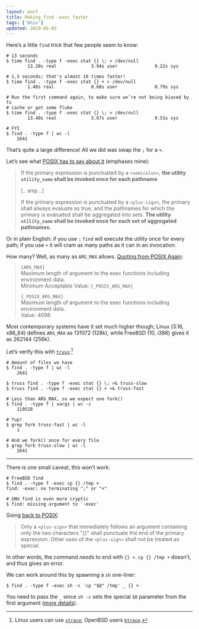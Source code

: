 ```yaml
---
layout: post
title: Making find -exec faster
tags: ['Unix']
updated: 2019-05-03
---
```


Here’s a little `find` trick that few people seem to know:

    # 13 seconds
    $ time find . -type f -exec stat {} \; > /dev/null
            13.20s real             3.94s user              9.22s sys

    # 1.5 seconds; that's almost 10 times faster!
    $ time find . -type f -exec stat {} + > /dev/null
            1.48s real              0.68s user              0.79s sys

    # Run the first command again, to make sure we’re not being biased by fs
    # cache or got some fluke
    $ time find . -type f -exec stat {} \; > /dev/null
            13.40s real             3.67s user              9.51s sys

    # FYI
    $ find . -type f | wc -l
        2641

That’s quite a large difference! All we did was swap the `;` for a `+`.

Let’s see what [POSIX has to say about it][posix] (emphases mine):

> If the primary expression is punctuated by a `<semicolon>`, **the utility
> `utility_name` shall be invoked once for each pathname**
>
> [.. snip ..]
>
> If the primary expression is punctuated by a `<plus-sign>`, the primary shall
> always evaluate as true, and the pathnames for which the primary is evaluated
> shall be aggregated into sets. **The utility `utility_name` shall be invoked once
> for each set of aggregated pathnames.**

Or in plain English: if you use `;` `find` will execute the utility once for
every path; if you use `+` it will cram as many paths as it can in an
invocation.

How many? Well, as many as `ARG_MAX` allows. [Quoting from POSIX Again][limits]:

> `{ARG_MAX}`  
> Maximum length of argument to the exec functions including environment data.  
> Minimum Acceptable Value: `{_POSIX_ARG_MAX}`
>
> `{_POSIX_ARG_MAX}`  
> Maximum length of argument to the exec functions including environment data.  
> Value: 4096

Most contemporary systems have it set much higher though; Linux (3.16, x86\_64)
defines `ARG_MAX` as 131072 (128k), while FreeBSD (10, i386) gives it as 262144
(256k).

Let’s verify this with [`truss`][truss]:[^1]

    # Amount of files we have
    $ find . -type f | wc -l
        2641

    $ truss find . -type f -exec stat {} \; >& truss-slow
    $ truss find . -type f -exec stat {} + >& truss-fast

    # Less than ARG_MAX, so we expect one fork()
    $ find . -type f | xargs | wc -c
        119528

    # Yup!
    $ grep fork truss-fast | wc -l
        1

    # And we fork() once for every file
    $ grep fork truss-slow | wc -l
        2641

---

There is one small caveat, this won’t work:

    # FreeBSD find
    $ find . -type f -exec cp {} /tmp +
    find: -exec: no terminating ";" or "+"

    # GNU find is even more cryptic
    $ find: missing argument to `-exec'

Going [back to POSIX][posix]:

> Only a `<plus-sign>` that immediately follows an argument containing only the
> two characters "{}" shall punctuate the end of the primary expression. Other
> uses of the `<plus-sign>` shall not be treated as special.

In other words, the command *needs* to end with `{} +`. `cp {} /tmp +` doesn’t,
and thus gives an error.

We can work around this by spawning a `sh` one-liner:

    $ find . -type f -exec sh -c 'cp "$@" /tmp' _ {} +

You need to pass the `_` since `sh -c` sets the special `$0` parameter from the
first argument ([more details][reddit]).

[^1]: Linux users can use [`strace`][strace]; OpenBSD users [`ktrace`][ktrace].

[posix]: http://pubs.opengroup.org/onlinepubs/9699919799/utilities/find.html
[limits]: http://pubs.opengroup.org/onlinepubs/9699919799/basedefs/limits.h.html
[truss]: http://www.freebsd.org/cgi/man.cgi?query=truss&apropos=0&sektion=0&manpath=FreeBSD+10.1-RELEASE&arch=default&format=html
[strace]: http://sourceforge.net/projects/strace/
[ktrace]: http://www.openbsd.org/cgi-bin/man.cgi?query=ktrace&apropos=0&sec=0&arch=default&manpath=OpenBSD-current
[reddit]: https://www.reddit.com/r/commandline/comments/bk00or/making_find_exec_faster/emcqcgx/
